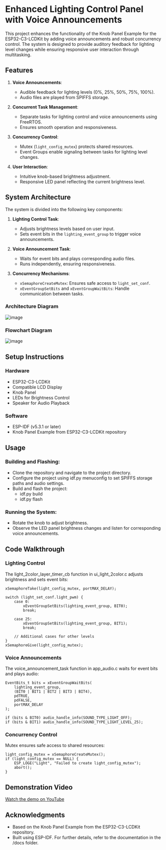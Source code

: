 # Enhanced Lighting Control Panel with Voice Announcements

This project enhances the functionality of the Knob Panel Example for the ESP32-C3-LCDKit by adding voice announcements and robust concurrency control. The system is designed to provide auditory feedback for lighting level changes while ensuring responsive user interaction through multitasking.

## Features

1. **Voice Announcements**:
   - Audible feedback for lighting levels (0%, 25%, 50%, 75%, 100%).
   - Audio files are played from SPIFFS storage.

2. **Concurrent Task Management**:
   - Separate tasks for lighting control and voice announcements using FreeRTOS.
   - Ensures smooth operation and responsiveness.

3. **Concurrency Control**:
   - Mutex (`light_config_mutex`) protects shared resources.
   - Event Groups enable signaling between tasks for lighting level changes.

4. **User Interaction**:
   - Intuitive knob-based brightness adjustment.
   - Responsive LED panel reflecting the current brightness level.

## System Architecture

The system is divided into the following key components:

1. **Lighting Control Task**:
   - Adjusts brightness levels based on user input.
   - Sets event bits in the `lighting_event_group` to trigger voice announcements.

2. **Voice Announcement Task**:
   - Waits for event bits and plays corresponding audio files.
   - Runs independently, ensuring responsiveness.

3. **Concurrency Mechanisms**:
   - `xSemaphoreCreateMutex`: Ensures safe access to `light_set_conf`.
   - `xEventGroupSetBits` and `xEventGroupWaitBits`: Handle communication between tasks.

### Architecture Diagram

![image](https://github.com/user-attachments/assets/77ec455c-d885-433f-84ad-c07ee499062c)

### Flowchart Diagram

![image](https://github.com/user-attachments/assets/ef06e157-b221-4b0c-a17b-e8a878cb393c)


## Setup Instructions
### Hardware
* ESP32-C3-LCDKit
* Compatible LCD Display
* Knob Panel
* LEDs for Brightness Control
* Speaker for Audio Playback
### Software
* ESP-IDF (v5.3.1 or later)
* Knob Panel Example from ESP32-C3-LCDKit repository

## Usage
### Building and Flashing:

* Clone the repository and navigate to the project directory.
* Configure the project using idf.py menuconfig to set SPIFFS storage paths and audio settings.
* Build and flash the project:
   - idf.py build
   - idf.py flash
### Running the System:

* Rotate the knob to adjust brightness.
* Observe the LED panel brightness changes and listen for corresponding voice announcements.

## Code Walkthrough
### Lighting Control
The light_2color_layer_timer_cb function in ui_light_2color.c adjusts brightness and sets event bits:
```
xSemaphoreTake(light_config_mutex, portMAX_DELAY);

switch (light_set_conf.light_pwm) {
    case 0:
        xEventGroupSetBits(lighting_event_group, BIT0);
        break;

    case 25:
        xEventGroupSetBits(lighting_event_group, BIT1);
        break;

    // Additional cases for other levels
}
xSemaphoreGive(light_config_mutex);
```
### Voice Announcements
The voice_announcement_task function in app_audio.c waits for event bits and plays audio:
```
EventBits_t bits = xEventGroupWaitBits(
    lighting_event_group,
    (BIT0 | BIT1 | BIT2 | BIT3 | BIT4),
    pdTRUE,
    pdFALSE,
    portMAX_DELAY
);

if (bits & BIT0) audio_handle_info(SOUND_TYPE_LIGHT_OFF);
if (bits & BIT1) audio_handle_info(SOUND_TYPE_LIGHT_LEVEL_25);
```
### Concurrency Control
Mutex ensures safe access to shared resources:
```
light_config_mutex = xSemaphoreCreateMutex();
if (light_config_mutex == NULL) {
    ESP_LOGE("Light", "Failed to create light_config_mutex");
    abort();
}
```
## Demonstration Video
[Watch the demo on YouTube](https://www.youtube.com/watch?v=Gphw5YrJCwE)

## Acknowledgments
* Based on the Knob Panel Example from the ESP32-C3-LCDKit repository.
* Built using ESP-IDF.
For further details, refer to the documentation in the /docs folder.

